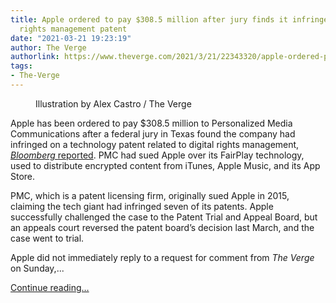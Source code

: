 ```yaml
---
title: Apple ordered to pay $308.5 million after jury finds it infringed on  digital
  rights management patent
date: "2021-03-21 19:23:19"
author: The Verge
authorlink: https://www.theverge.com/2021/3/21/22343320/apple-ordered-pay-308-5-million-patent-infringement
tags:
- The-Verge
---
```

<figure>
      <img alt="" src="https://cdn.vox-cdn.com/thumbor/0R_xEYwzRpsShoBQaIwxoJ8GT0I=/0x0:2040x1360/1310x873/cdn.vox-cdn.com/uploads/chorus_image/image/69002741/acastro_180604_1777_apple_wwdc_0002.0.jpg" />
        <figcaption>Illustration by Alex Castro / The Verge</figcaption>
    </figure>

  <p id="sfBOqS">Apple has been ordered to pay $308.5 million to Personalized Media Communications after a federal jury in Texas found the company had infringed on a technology patent related to digital rights management, <a href="https://www.bloomberg.com/news/articles/2021-03-19/apple-told-to-pay-308-5-million-for-infringing-drm-patent?sref=ExbtjcSG"><em>Bloomberg </em>reported</a>. PMC had sued Apple over its FairPlay technology, used to distribute encrypted content from iTunes, Apple Music, and its App Store.  </p>
<p id="zlRcXH">PMC, which is a patent licensing firm, originally sued Apple in 2015, claiming the tech giant had infringed seven of its patents. Apple successfully challenged the case to the Patent Trial and Appeal Board, but an appeals court reversed the patent board’s decision last March, and the case went to trial. </p>
<p id="mnqclD">Apple did not immediately reply to a request for comment from <em>The Verge</em> on Sunday,...</p>
  <p>
    <a href="https://www.theverge.com/2021/3/21/22343320/apple-ordered-pay-308-5-million-patent-infringement">Continue reading&hellip;</a>
  </p>